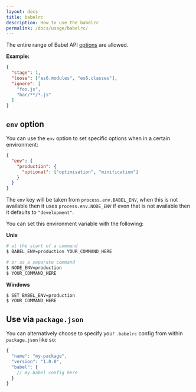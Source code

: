 ```yaml
---
layout: docs
title: babelrc
description: How to use the babelrc
permalink: /docs/usage/babelrc/
---
```


The entire range of Babel API [options](/docs/usage/options) are allowed.

**Example:**

```json
{
  "stage": 1,
  "loose": ["es6.modules", "es6.classes"],
  "ignore": [
    "foo.js",
    "bar/**/*.js"
  ]
}
```

## `env` option

You can use the `env` option to set specific options when in a certain environment:

```json
{
  "env": {
    "production": {
      "optional": ["optimisation", "minification"]
    }
  }
}
```

The `env` key will be taken from `process.env.BABEL_ENV`, when this is not available then it uses
`process.env.NODE_ENV` if even that is not available then it defaults to `"development"`.

You can set this environment variable with the following:

**Unix**

```sh
# at the start of a command
$ BABEL_ENV=production YOUR_COMMAND_HERE

# or as a separate command
$ NODE_ENV=production
$ YOUR_COMMAND_HERE
```

**Windows**

```sh
$ SET BABEL_ENV=production
$ YOUR_COMMAND_HERE
```

## Use via `package.json`

You can alternatively choose to specify your `.babelrc` config from within `package.json` like so:

```javascript
{
  "name": "my-package",
  "version": "1.0.0",
  "babel": {
    // my babel config here
  }
}
```
